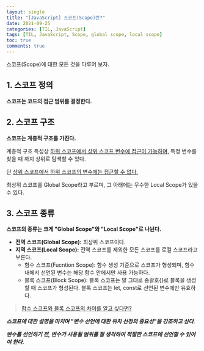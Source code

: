 ```yaml
---
layout: single
title: "[JavaScript] 스코프(Scope)란?"
date: 2021-09-25
categories: [TIL, JavaScript]
tags: [TIL, JavaScript, Scope, global scope, local scope]
toc: true
comments: true
---
```



스코프(Scope)에 대한 모든 것을 다루어 보자.

## 1. 스코프 정의
**스코프는 코드의 접근 범위를 결정한다.** 


## 2. 스코프 구조
**스코프는 계층적 구조를 가진다.**

계층적 구조 특성상 <u>하위 스코프에서 상위 스코프 변수에 접근이 가능하며,</u> 특정 변수를 찾을 때 까지 상위로 탐색할 수 있다.

단 <u>상위 스코프에서 하위 스코프의 변수에는 접근할 수 없다.</u> 

최상위 스코프를 Global Scope라고 부르며, 그 아래에는 무수한 Local Scope가 있을 수 있다. 


## 3. 스코프 종류
**스코프의 종류는 크게 "Global Scope"와 "Local Scope"로 나뉜다.**

- **전역 스코프(Global Scope):** 최상위 스코프이다.
- **지역 스코프(Local Scope):** 전역 스코프를 제외한 모든 스코프를 로컬 스코프라고 부른다.
  - 함수 스코프(Fucntion Scope): 함수 생성 기준으로 스코프가 형성되며, 함수 내에서 선언된 변수는 해당 함수 안에서만 사용 가능하다. 
  - 블록 스코프(Block Scope): 블록 스코프는 말 그대로 중괄호{}로 블록을 생성할 때 스코프가 형성된다. 블록 스코프는 let, const로 선언된 변수에만 유효하다. 

> [함수 스코프와 블록 스코프의 차이를 알고 싶다면?](https://jihyungong.github.io/til/javascript/(2)FunctionScopevsBlockScope/)


***스코프에 대한 설명을 마치며 "변수 선언에 대한 위치 선정의 중요성"을 강조하고 싶다.*** 

***변수를 선언하기 전, 변수가 사용될 범위를 잘 생각하여 적절한 스코프에 선언할 수 있어야 한다.*** 
